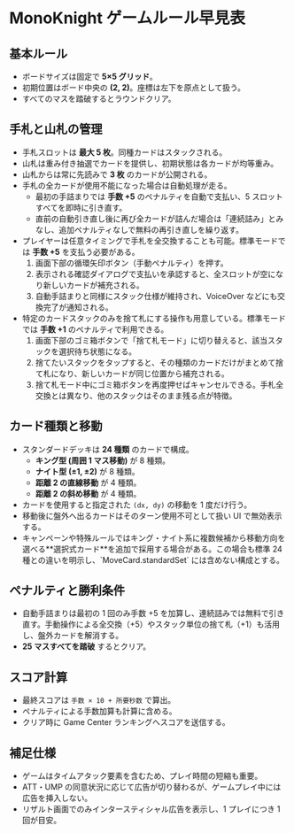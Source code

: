 # MonoKnight ゲームルール早見表

<!-- 盤面やプレイの基本的な設定を整理 -->
## 基本ルール
- ボードサイズは固定で **5×5 グリッド**。
- 初期位置はボード中央の **(2, 2)**。座標は左下を原点として扱う。
- すべてのマスを踏破するとラウンドクリア。

<!-- 手札とカードの扱いを説明 -->
## 手札と山札の管理
- 手札スロットは **最大 5 枚**。同種カードはスタックされる。
- 山札は重み付き抽選でカードを提供し、初期状態は各カードが均等重み。
- 山札からは常に先読みで **3 枚** のカードが公開される。
- 手札の全カードが使用不能になった場合は自動処理が走る。
  - 最初の手詰まりでは **手数 +5** のペナルティを自動で支払い、5 スロットすべてを即時に引き直す。
  - 直前の自動引き直し後に再び全カードが詰んだ場合は「連続詰み」とみなし、追加ペナルティなしで無料の再引き直しを繰り返す。
- プレイヤーは任意タイミングで手札を全交換することも可能。標準モードでは **手数 +5** を支払う必要がある。
  1. 画面下部の循環矢印ボタン（手動ペナルティ）を押す。
  2. 表示される確認ダイアログで支払いを承認すると、全スロットが空になり新しいカードが補充される。
  3. 自動手詰まりと同様にスタック仕様が維持され、VoiceOver などにも交換完了が通知される。
- 特定のカードスタックのみを捨て札にする操作も用意している。標準モードでは **手数 +1** のペナルティで利用できる。
  1. 画面下部のゴミ箱ボタンで「捨て札モード」に切り替えると、該当スタックを選択待ち状態になる。
  2. 捨てたいスタックをタップすると、その種類のカードだけがまとめて捨て札になり、新しいカードが同じ位置から補充される。
  3. 捨て札モード中にゴミ箱ボタンを再度押せばキャンセルできる。手札全交換とは異なり、他のスタックはそのまま残る点が特徴。

<!-- カードタイプと移動ルールに言及 -->
## カード種類と移動
- スタンダードデッキは **24 種類** のカードで構成。
  - **キング型 (周囲 1 マス移動)** が 8 種類。
  - **ナイト型 (±1, ±2)** が 8 種類。
  - **距離 2 の直線移動** が 4 種類。
  - **距離 2 の斜め移動** が 4 種類。
- カードを使用すると指定された `(dx, dy)` の移動を 1 度だけ行う。
- 移動後に盤外へ出るカードはそのターン使用不可として扱い UI で無効表示する。
- <!-- キャンペーン等で追加される選択式カードの扱いを補足 -->キャンペーンや特殊ルールではキング・ナイト系に複数候補から移動方向を選べる**選択式カード**を追加で採用する場合がある。この場合も標準 24 種との違いを明示し、`MoveCard.standardSet` には含めない構成とする。

<!-- ペナルティ条件とクリア条件を整理 -->
## ペナルティと勝利条件
- 自動手詰まりは最初の 1 回のみ手数 +5 を加算し、連続詰みでは無料で引き直す。手動操作による全交換（+5）やスタック単位の捨て札（+1）も活用し、盤外カードを解消する。
- **25 マスすべてを踏破** するとクリア。

<!-- スコア計算を明示 -->
## スコア計算
- 最終スコアは `手数 × 10 + 所要秒数` で算出。
- ペナルティによる手数加算も計算に含める。
- クリア時に Game Center ランキングへスコアを送信する。

<!-- 追加仕様や注意事項をまとめ -->
## 補足仕様
- ゲームはタイムアタック要素を含むため、プレイ時間の短縮も重要。
- ATT・UMP の同意状況に応じて広告が切り替わるが、ゲームプレイ中には広告を挿入しない。
- リザルト画面でのみインタースティシャル広告を表示し、1 プレイにつき 1 回が目安。
